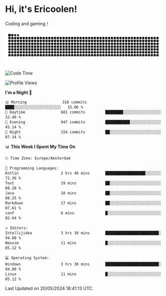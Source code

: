 # Hi, it's Ericoolen!
Coding and gaming！

<picture>
  <source media="(prefers-color-scheme: dark)" srcset="https://raw.githubusercontent.com/Eric-Song-Nop/Eric-Song-Nop/output/github-contribution-grid-snake-dark.svg">
  <source media="(prefers-color-scheme: light)" srcset="https://raw.githubusercontent.com/Eric-Song-Nop/Eric-Song-Nop/output/github-contribution-grid-snake.svg">
  <img alt="github contribution grid snake animation" src="https://raw.githubusercontent.com/Eric-Song-Nop/Eric-Song-Nop/output/github-contribution-grid-snake.svg">
</picture>

<!--START_SECTION:waka-->
![Code Time](http://img.shields.io/badge/Code%20Time-1%2C338%20hrs%2053%20mins-blue)

![Profile Views](http://img.shields.io/badge/Profile%20Views-0-blue)

**I'm a Night 🦉** 

```text
🌞 Morning                316 commits         ████░░░░░░░░░░░░░░░░░░░░░   15.06 % 
🌆 Daytime                681 commits         ████████░░░░░░░░░░░░░░░░░   32.46 % 
🌃 Evening                947 commits         ███████████░░░░░░░░░░░░░░   45.14 % 
🌙 Night                  154 commits         ██░░░░░░░░░░░░░░░░░░░░░░░   07.34 % 
```


📊 **This Week I Spent My Time On** 

```text
🕑︎ Time Zone: Europe/Amsterdam

💬 Programming Languages: 
Kotlin                   2 hrs 46 mins       ██████████████████░░░░░░░   72.36 % 
Text                     19 mins             ██░░░░░░░░░░░░░░░░░░░░░░░   08.28 % 
Java                     18 mins             ██░░░░░░░░░░░░░░░░░░░░░░░   08.25 % 
Markdown                 17 mins             ██░░░░░░░░░░░░░░░░░░░░░░░   07.61 % 
conf                     6 mins              █░░░░░░░░░░░░░░░░░░░░░░░░   02.64 % 

🔥 Editors: 
Intellijidea             3 hrs 38 mins       ████████████████████████░   94.88 % 
Neovim                   11 mins             █░░░░░░░░░░░░░░░░░░░░░░░░   05.12 % 

💻 Operating System: 
Windows                  3 hrs 38 mins       ████████████████████████░   94.88 % 
Linux                    11 mins             █░░░░░░░░░░░░░░░░░░░░░░░░   05.12 % 
```


 Last Updated on 20/05/2024 18:41:13 UTC
<!--END_SECTION:waka-->
